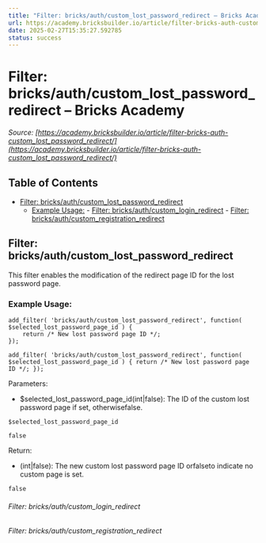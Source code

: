 ```yaml
---
title: "Filter: bricks/auth/custom_lost_password_redirect – Bricks Academy"
url: https://academy.bricksbuilder.io/article/filter-bricks-auth-custom_lost_password_redirect/
date: 2025-02-27T15:35:27.592785
status: success
---
```


# Filter: bricks/auth/custom_lost_password_redirect – Bricks Academy

*Source: [https://academy.bricksbuilder.io/article/filter-bricks-auth-custom_lost_password_redirect/](https://academy.bricksbuilder.io/article/filter-bricks-auth-custom_lost_password_redirect/)*

## Table of Contents

- [Filter: bricks/auth/custom_lost_password_redirect](#filter-bricksauthcustomlostpasswordredirect)
  - [Example Usage:](#example-usage)
        - [Filter: bricks/auth/custom_login_redirect](#filter-bricksauthcustomloginredirect)
        - [Filter: bricks/auth/custom_registration_redirect](#filter-bricksauthcustomregistrationredirect)

## Filter: bricks/auth/custom_lost_password_redirect

This filter enables the modification of the redirect page ID for the lost password page.

### Example Usage:

```
add_filter( 'bricks/auth/custom_lost_password_redirect', function( $selected_lost_password_page_id ) {
    return /* New lost password page ID */;
});
```

`add_filter( 'bricks/auth/custom_lost_password_redirect', function( $selected_lost_password_page_id ) {
    return /* New lost password page ID */;
});`

Parameters:

- $selected_lost_password_page_id(int|false): The ID of the custom lost password page if set, otherwisefalse.

`$selected_lost_password_page_id`

`false`

Return:

- (int|false): The new custom lost password page ID orfalseto indicate no custom page is set.

`false`

###### Filter: bricks/auth/custom_login_redirect

###### Filter: bricks/auth/custom_registration_redirect

